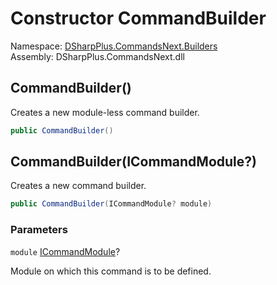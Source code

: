 # Constructor CommandBuilder

Namespace: [DSharpPlus.CommandsNext.Builders](DSharpPlus.CommandsNext.Builders.md)  
Assembly: DSharpPlus.CommandsNext.dll

## <a id="DSharpPlus_CommandsNext_Builders_CommandBuilder__ctor"></a>CommandBuilder\(\)

Creates a new module-less command builder.

```csharp
public CommandBuilder()
```

## <a id="DSharpPlus_CommandsNext_Builders_CommandBuilder__ctor_DSharpPlus_CommandsNext_Entities_ICommandModule_"></a>CommandBuilder\(ICommandModule?\)

Creates a new command builder.

```csharp
public CommandBuilder(ICommandModule? module)
```

### Parameters

`module` [ICommandModule](DSharpPlus.CommandsNext.Entities.ICommandModule.md)?

Module on which this command is to be defined.


